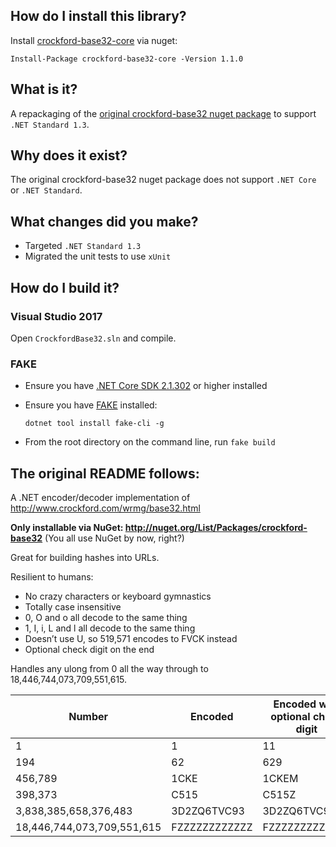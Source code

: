 ## How do I install this library?

Install [crockford-base32-core](https://www.nuget.org/packages/crockford-base32-core/) via nuget:

```
Install-Package crockford-base32-core -Version 1.1.0
```

## What is it?

A repackaging of the [original crockford-base32 nuget package](https://www.nuget.org/packages/crockford-base32) to support `.NET Standard 1.3`.

## Why does it exist?

The original crockford-base32 nuget package does not support `.NET Core` or `.NET Standard`.

## What changes did you make?

* Targeted `.NET Standard 1.3` 
* Migrated the unit tests to use `xUnit`

## How do I build it?

### Visual Studio 2017

Open `CrockfordBase32.sln` and compile.

### FAKE

* Ensure you have [.NET Core SDK 2.1.302](https://www.microsoft.com/net/download/dotnet-core/2.1) or higher installed
* Ensure you have [FAKE](https://fake.build/) installed:

  ```
  dotnet tool install fake-cli -g
  ```
* From the root directory on the command line, run `fake build`


## The original README follows:

A .NET encoder/decoder implementation of http://www.crockford.com/wrmg/base32.html

**Only installable via NuGet: http://nuget.org/List/Packages/crockford-base32** (You all use NuGet by now, right?)

Great for building hashes into URLs.

Resilient to humans:

* No crazy characters or keyboard gymnastics
* Totally case insensitive
* 0, O and o all decode to the same thing
* 1, I, i, L and l all decode to the same thing
* Doesn’t use U, so 519,571 encodes to FVCK instead
* Optional check digit on the end

Handles any ulong from 0 all the way through to 18,446,744,073,709,551,615.

 **Number** | **Encoded** | **Encoded with optional check digit**
--- | --- | ---
1 | 1 | 11
194 | 62 |629
456,789 | 1CKE |1CKEM
398,373 | C515 | C515Z
3,838,385,658,376,483 | 3D2ZQ6TVC93 | 3D2ZQ6TVC935
18,446,744,073,709,551,615 | FZZZZZZZZZZZZ | FZZZZZZZZZZZZB
